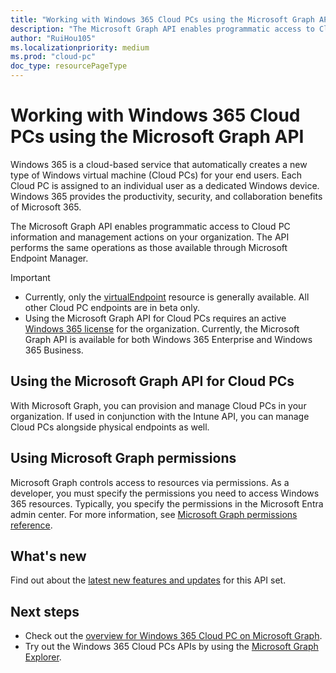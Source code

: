 ```yaml
---
title: "Working with Windows 365 Cloud PCs using the Microsoft Graph API"
description: "The Microsoft Graph API enables programmatic access to Cloud PC information and management actions on your organization."
author: "RuiHou105"
ms.localizationpriority: medium
ms.prod: "cloud-pc"
doc_type: resourcePageType
---
```


# Working with Windows 365 Cloud PCs using the Microsoft Graph API

Windows 365 is a cloud-based service that automatically creates a new type of Windows virtual machine (Cloud PCs) for your end users. Each Cloud PC is assigned to an individual user as a  dedicated Windows device. Windows 365 provides the productivity, security, and collaboration benefits of Microsoft 365.

The Microsoft Graph API enables programmatic access to Cloud PC information and management actions on your organization. The API performs the same operations as those available through Microsoft Endpoint Manager.

> [!IMPORTANT]
> * Currently, only the [virtualEndpoint](/graph/api/resources/virtualendpoint) resource is generally available. All other Cloud PC endpoints are in beta only.
> * Using the Microsoft Graph API for Cloud PCs requires an active [Windows 365 license](https://www.microsoft.com/windows-365) for the organization. Currently, the Microsoft Graph API is available for both Windows 365 Enterprise and Windows 365 Business.

## Using the Microsoft Graph API for Cloud PCs

With Microsoft Graph, you can provision and manage Cloud PCs in your organization. If used in conjunction with the Intune API, you can manage Cloud PCs alongside physical endpoints as well.

## Using Microsoft Graph permissions

Microsoft Graph controls access to resources via permissions. As a developer, you must specify the permissions you need to access Windows 365 resources. Typically, you specify the permissions in the Microsoft Entra admin center. For more information, see [Microsoft Graph permissions reference](/graph/permissions-reference).

## What's new

Find out about the [latest new features and updates](/graph/whats-new-overview) for this API set.

## Next steps
- Check out the [overview for Windows 365 Cloud PC on Microsoft Graph](/graph/cloudpc-concept-overview).
- Try out the Windows 365 Cloud PCs APIs by using the [Microsoft Graph Explorer](https://developer.microsoft.com/graph/graph-explorer).
